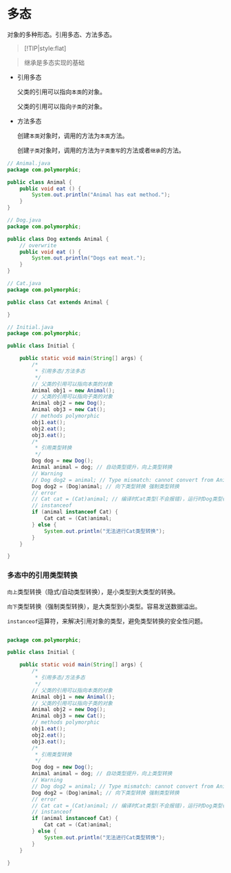 # 多态

对象的多种形态。引用多态、方法多态。

> [!TIP|style:flat]

> 继承是多态实现的基础

* 引用多态

    父类的引用可以指向`本类`的对象。

    父类的引用可以指向`子类`的对象。

* 方法多态

    创建`本类`对象时，调用的方法为`本类`方法。

    创建`子类`对象时，调用的方法为`子类重写`的方法或者`继承`的方法。

```java
// Animal.java
package com.polymorphic;

public class Animal {
	public void eat () {
		System.out.println("Animal has eat method.");
	}
}
```

```java
// Dog.java
package com.polymorphic;

public class Dog extends Animal {
	// overwrite
	public void eat () {
		System.out.println("Dogs eat meat.");
	}
}
```

```java
// Cat.java
package com.polymorphic;

public class Cat extends Animal {

}
```

```java
// Initial.java
package com.polymorphic;

public class Initial {

	public static void main(String[] args) {
		/*
		 * 引用多态/方法多态
		 */
		// 父类的引用可以指向本类的对象
		Animal obj1 = new Animal();
		// 父类的引用可以指向子类的对象
		Animal obj2 = new Dog();
		Animal obj3 = new Cat();
		// methods polymorphic
		obj1.eat();
		obj2.eat();
		obj3.eat();
		/*
		 * 引用类型转换
		 */
		Dog dog = new Dog();
		Animal animal = dog; // 自动类型提升，向上类型转换
		// Warning
		// Dog dog2 = animal; // Type mismatch: cannot convert from Animal to Dog
		Dog dog2 = (Dog)animal; // 向下类型转换 强制类型转换
		// error
		// Cat cat = (Cat)animal; // 编译时Cat类型(不会报错)，运行时Dog类型(抛出异常)
		// instanceof
		if (animal instanceof Cat) {
			Cat cat = (Cat)animal;
		} else {
			System.out.println("无法进行Cat类型转换");
		}
	}

}
```

### 多态中的引用类型转换

`向上`类型转换（隐式/自动类型转换），是小类型到大类型的转换。

`向下`类型转换（强制类型转换），是大类型到小类型。容易发送数据溢出。

`instanceof`运算符，来解决引用对象的类型，避免类型转换的安全性问题。

```java

package com.polymorphic;

public class Initial {

	public static void main(String[] args) {
		/*
		 * 引用多态/方法多态
		 */
		// 父类的引用可以指向本类的对象
		Animal obj1 = new Animal();
		// 父类的引用可以指向子类的对象
		Animal obj2 = new Dog();
		Animal obj3 = new Cat();
		// methods polymorphic
		obj1.eat();
		obj2.eat();
		obj3.eat();
		/*
		 * 引用类型转换
		 */
		Dog dog = new Dog();
		Animal animal = dog; // 自动类型提升，向上类型转换
		// Warning
		// Dog dog2 = animal; // Type mismatch: cannot convert from Animal to Dog
		Dog dog2 = (Dog)animal; // 向下类型转换 强制类型转换
		// error
		// Cat cat = (Cat)animal; // 编译时Cat类型(不会报错)，运行时Dog类型(抛出异常)
		// instanceof
		if (animal instanceof Cat) {
			Cat cat = (Cat)animal;
		} else {
			System.out.println("无法进行Cat类型转换");
		}
	}

}
```
